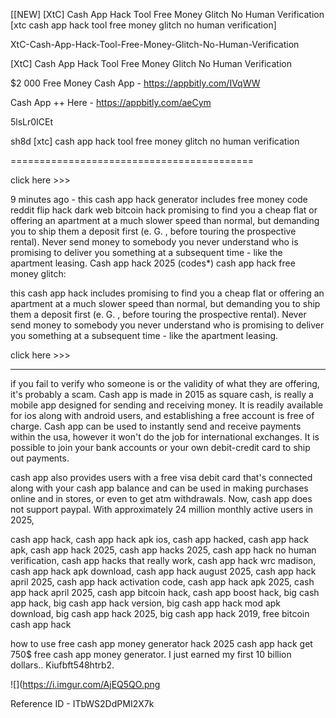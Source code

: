 [[NEW] [XtC] Cash App Hack Tool Free Money Glitch No Human Verification [xtc cash app hack tool free money glitch no human verification]

XtC-Cash-App-Hack-Tool-Free-Money-Glitch-No-Human-Verification

[XtC] Cash App Hack Tool Free Money Glitch No Human Verification

$2 000 Free Money Cash App -  https://appbitly.com/IVqWW


Cash App ++ Here - https://appbitly.com/aeCym


5lsLr0ICEt

sh8d [xtc] cash app hack tool free money glitch no human verification

==========================================

click here >>>

9 minutes ago - this cash app hack generator includes free money code reddit flip hack dark web bitcoin hack promising to find you a cheap flat or offering an apartment at a much slower speed than normal, but demanding you to ship them a deposit first (e. G. , before touring the prospective rental). Never send money to somebody you never understand who is promising to deliver you something at a subsequent time - like the apartment leasing. Cash app hack 2025 (codes*) cash app hack free money glitch:

this cash app hack includes promising to find you a cheap flat or offering an apartment at a much slower speed than normal, but demanding you to ship them a deposit first (e. G. , before touring the prospective rental). Never send money to somebody you never understand who is promising to deliver you something at a subsequent time - like the apartment leasing.

click here >>>

--------------------------------------------------------

if you fail to verify who someone is or the validity of what they are offering, it's probably a scam. Cash app is made in 2015 as square cash, is really a mobile app designed for sending and receiving money. It is readily available for ios along with android users, and establishing a free account is free of charge. Cash app can be used to instantly send and receive payments within the usa, however it won't do the job for international exchanges. It is possible to join your bank accounts or your own debit-credit card to ship out payments.

cash app also provides users with a free visa debit card that's connected along with your cash app balance and can be used in making purchases online and in stores, or even to get atm withdrawals. Now, cash app does not support paypal. With approximately 24 million monthly active users in 2025,

cash app hack, cash app hack apk ios, cash app hacked, cash app hack apk, cash app hack 2025, cash app hacks 2025, cash app hack no human verification, cash app hacks that really work, cash app hack wrc madison, cash app hack apk download, cash app hack august 2025, cash app hack april 2025, cash app hack activation code, cash app hack apk 2025, cash app hack april 2025, cash app bitcoin hack, cash app boost hack, big cash app hack, big cash app hack version, big cash app hack mod apk download, big cash app hack 2025, big cash app hack 2019, free bitcoin cash app hack

how to use free cash app money generator hack 2025 cash app hack get 750$ free cash app money generator. I just earned my first 10 billion dollars.. Kiufbft548htrb2.

![](https://i.imgur.com/AjEQ5QO.png

Reference ID - ITbWS2DdPMI2X7k